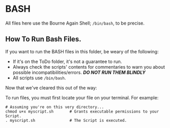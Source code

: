 # BASH
All files here use the Bourne Again Shell; `/bin/bash`, to be precise.

## How To Run Bash Files.

If you want to run the BASH files in this folder, be weary of the following:
  - If it's on the ToDo folder, it's not a guarantee to run.
  - Always check the scripts' contents for commentaries to warn you about possible incompatibilities/errors. ***DO NOT RUN THEM BLINDLY***
  - All scripts use `/bin/bash`.

Now that we've cleared this out of the way:

To run files, you must first locate your file on your terminal. For example:
```
# Assuming you're on this very directory...
chmod u+x myscript.sh       # Grants executable permissions to your Script.
. myscript.sh               # The Script is executed.
```
